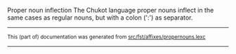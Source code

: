 Proper noun inflection
The Chukot language proper nouns inflect in the same cases as regular
nouns, but with a colon (':') as separator.

* * *

<small>This (part of) documentation was generated from [src/fst/affixes/propernouns.lexc](https://github.com/giellalt/lang-ckt/blob/main/src/fst/affixes/propernouns.lexc)</small>

---

